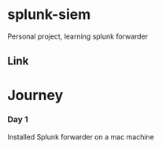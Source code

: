 # splunk-siem

Personal project, learning splunk forwarder

## Link

# Journey

### Day 1

Installed Splunk forwarder on a mac machine
